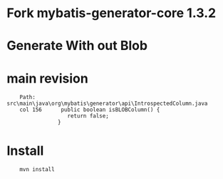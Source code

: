 Fork mybatis-generator-core 1.3.2
========
Generate With out Blob
========
main revision
========
        Path:        src\main\java\org\mybatis\generator\api\IntrospectedColumn.java
        col 156      public boolean isBLOBColumn() {
                       return false;
                    }
Install
========
        mvn install
